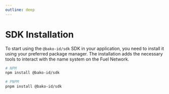 ```yaml
---
outline: deep
---
```


# SDK Installation

To start using the `@bako-id/sdk` SDK in your application, you need to install it using your preferred package manager.
The installation adds the necessary tools to interact with the name system on the Fuel Network.

```bash
# NPM
npm install @bako-id/sdk

# PNPM
pnpm install @bako-id/sdk
```
